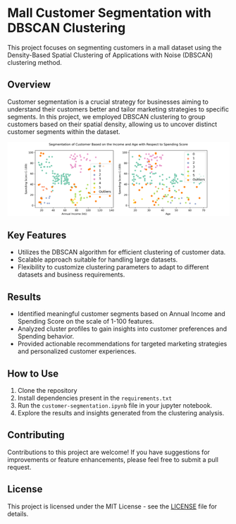 # Mall Customer Segmentation with DBSCAN Clustering
This project focuses on segmenting customers in a mall dataset using the Density-Based Spatial Clustering of Applications with Noise (DBSCAN) clustering method.

## Overview
Customer segmentation is a crucial strategy for businesses aiming to understand their customers better and tailor marketing strategies to specific segments. In this project, we employed DBSCAN clustering to group customers based on their spatial density, allowing us to uncover distinct customer segments within the dataset.

![Clusters](Clusters.png)

## Key Features

- Utilizes the DBSCAN algorithm for efficient clustering of customer data.
- Scalable approach suitable for handling large datasets.
- Flexibility to customize clustering parameters to adapt to different datasets and business requirements.


## Results

- Identified meaningful customer segments based on Annual Income and Spending Score on the scale of 1-100 features.
- Analyzed cluster profiles to gain insights into customer preferences and Spending behavior.
- Provided actionable recommendations for targeted marketing strategies and personalized customer experiences.

## How to Use

1. Clone the repository
2. Install dependencies present in the `requirements.txt`
3. Run the `customer-segmentation.ipynb` file in your jupyter notebook.
4. Explore the results and insights generated from the clustering analysis.

## Contributing

Contributions to this project are welcome! If you have suggestions for improvements or feature enhancements, please feel free to submit a pull request.

## License
This project is licensed under the MIT License - see the [LICENSE](LICENSE) file for details.